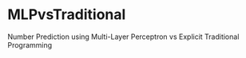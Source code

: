 # MLPvsTraditional
Number Prediction using Multi-Layer Perceptron vs Explicit Traditional Programming
